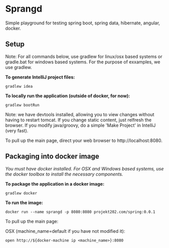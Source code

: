 # Sprangd

Simple playground for testing spring boot, spring data, hibernate, angular, docker.

## Setup

Note:  For all commands below, use gradlew for linux/osx based systems or
gradle.bat for windows based systems.  For the purpose of exxamples, we use
gradlew.

**To generate IntelliJ project files:**

    gradlew idea

**To locally run the application (outside of docker, for now):**

    gradlew bootRun

Note: we have devtools installed, allowing you to view changes without having
to restart tomcat.  If you change static content, just relfresh the browser. If
you modify java/groovy, do a simple 'Make Project' in IntelliJ (very fast).

To pull up the main page, direct your web browser to http://localhost:8080.

## Packaging into docker image

*You must have docker installed.  For OSX and Windows based systems, use the
docker toolbox to install the necessary components.*

**To package the application in a docker image:**

    gradlew docker

**To run the image:**

    docker run --name sprangd -p 8080:8080 projekt202.com/spring:0.0.1

To pull up the main page:

OSX (machine_name=default if you have not modified it):

    open http://${docker-machine ip <machine_name>}:8080